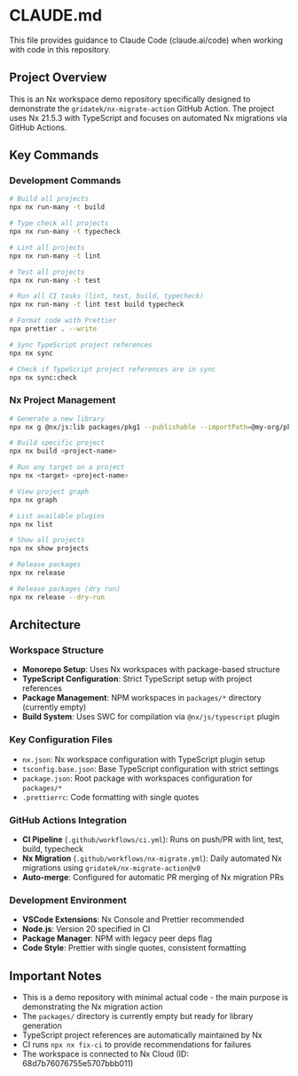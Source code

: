 # CLAUDE.md

This file provides guidance to Claude Code (claude.ai/code) when working with code in this repository.

## Project Overview

This is an Nx workspace demo repository specifically designed to demonstrate the `gridatek/nx-migrate-action` GitHub Action. The project uses Nx 21.5.3 with TypeScript and focuses on automated Nx migrations via GitHub Actions.

## Key Commands

### Development Commands
```bash
# Build all projects
npx nx run-many -t build

# Type check all projects
npx nx run-many -t typecheck

# Lint all projects
npx nx run-many -t lint

# Test all projects
npx nx run-many -t test

# Run all CI tasks (lint, test, build, typecheck)
npx nx run-many -t lint test build typecheck

# Format code with Prettier
npx prettier . --write

# Sync TypeScript project references
npx nx sync

# Check if TypeScript project references are in sync
npx nx sync:check
```

### Nx Project Management
```bash
# Generate a new library
npx nx g @nx/js:lib packages/pkg1 --publishable --importPath=@my-org/pkg1

# Build specific project
npx nx build <project-name>

# Run any target on a project
npx nx <target> <project-name>

# View project graph
npx nx graph

# List available plugins
npx nx list

# Show all projects
npx nx show projects

# Release packages
npx nx release

# Release packages (dry run)
npx nx release --dry-run
```

## Architecture

### Workspace Structure
- **Monorepo Setup**: Uses Nx workspaces with package-based structure
- **TypeScript Configuration**: Strict TypeScript setup with project references
- **Package Management**: NPM workspaces in `packages/*` directory (currently empty)
- **Build System**: Uses SWC for compilation via `@nx/js/typescript` plugin

### Key Configuration Files
- `nx.json`: Nx workspace configuration with TypeScript plugin setup
- `tsconfig.base.json`: Base TypeScript configuration with strict settings
- `package.json`: Root package with workspaces configuration for `packages/*`
- `.prettierrc`: Code formatting with single quotes

### GitHub Actions Integration
- **CI Pipeline** (`.github/workflows/ci.yml`): Runs on push/PR with lint, test, build, typecheck
- **Nx Migration** (`.github/workflows/nx-migrate.yml`): Daily automated Nx migrations using `gridatek/nx-migrate-action@v0`
- **Auto-merge**: Configured for automatic PR merging of Nx migration PRs

### Development Environment
- **VSCode Extensions**: Nx Console and Prettier recommended
- **Node.js**: Version 20 specified in CI
- **Package Manager**: NPM with legacy peer deps flag
- **Code Style**: Prettier with single quotes, consistent formatting

## Important Notes

- This is a demo repository with minimal actual code - the main purpose is demonstrating the Nx migration action
- The `packages/` directory is currently empty but ready for library generation
- TypeScript project references are automatically maintained by Nx
- CI runs `npx nx fix-ci` to provide recommendations for failures
- The workspace is connected to Nx Cloud (ID: 68d7b76076755e5707bbb011)